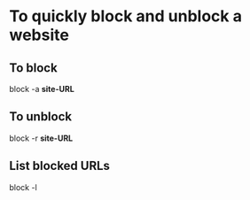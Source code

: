 # To quickly block and unblock a website

## To block

   block -a <strong>site-URL</strong>

## To unblock

   block -r <strong>site-URL</strong>

## List blocked URLs

   block -l